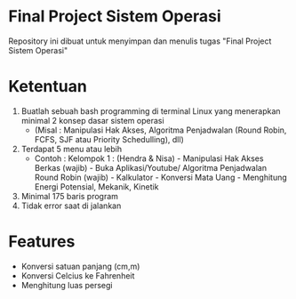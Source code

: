 # Final Project Sistem Operasi
Repository ini dibuat untuk menyimpan dan menulis tugas "Final Project Sistem Operasi"

# Ketentuan 
1. Buatlah sebuah bash programming di terminal Linux yang menerapkan minimal 2 konsep dasar sistem operasi
    - (Misal : Manipulasi Hak Akses, Algoritma Penjadwalan (Round Robin, FCFS, SJF atau Priority Schedulling), dll)
2. Terdapat 5 menu atau lebih
    - Contoh :
            Kelompok 1 : (Hendra & Nisa)
                - Manipulasi Hak Akses Berkas (wajib)
                - Buka Aplikasi/Youtube/ Algoritma Penjadwalan Round Robin (wajib) 
                - Kalkulator
                - Konversi Mata Uang
                - Menghitung Energi Potensial, Mekanik, Kinetik
3. Minimal 175 baris program
4. Tidak error saat di jalankan

# Features
- Konversi satuan panjang (cm,m)
- Konversi Celcius ke Fahrenheit
- Menghitung luas persegi

# 
